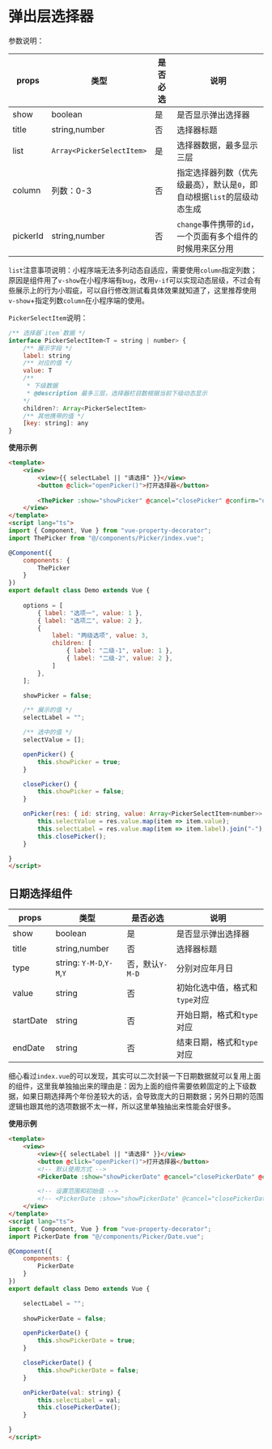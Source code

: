 # 弹出层选择器

参数说明：

| props |  类型 | 是否必选 | 说明 |
| --- | --- | --- | --- | 
| show | boolean | 是 | 是否显示弹出选择器 |
| title | string,number | 否 | 选择器标题 |
| list | `Array<PickerSelectItem>` | 是 | 选择器数据，最多显示三层 |
| column | 列数：0-3 | 否 | 指定选择器列数（优先级最高），默认是`0`，即自动根据`list`的层级动态生成 |
| pickerId | string,number | 否 | `change`事件携带的`id`，一个页面有多个组件的时候用来区分用 |

`list`注意事项说明：小程序端无法多列动态自适应，需要使用`column`指定列数；原因是组件用了`v-show`在小程序端有`bug`，改用`v-if`可以实现动态层级，不过会有些展示上的行为小瑕疵，可以自行修改测试看具体效果就知道了，这里推荐使用`v-show`+指定列数`column`在小程序端的使用。

`PickerSelectItem`说明：

```js
/** 选择器`item`数据 */
interface PickerSelectItem<T = string | number> {
    /** 展示字段 */
    label: string
    /** 对应的值 */
    value: T
    /**
     * 下级数据
     * @description 最多三层，选择器栏目数根据当前下级动态显示
    */
    children?: Array<PickerSelectItem>
    /** 其他携带的值 */
    [key: string]: any
}
```

**使用示例**

```html
<template>
    <view>
        <view>{{ selectLabel || "请选择" }}</view>
        <button @click="openPicker()">打开选择器</button>
        
        <ThePicker :show="showPicker" @cancel="closePicker" @confirm="onPicker" :list="options" />
    </view>
</template>
<script lang="ts">
import { Component, Vue } from "vue-property-decorator";
import ThePicker from "@/components/Picker/index.vue";

@Component({
    components: {
        ThePicker
    }
})
export default class Demo extends Vue {
    
    options = [
        { label: "选项一", value: 1 },
        { label: "选项二", value: 2 },
        {
            label: "两级选项", value: 3,
            children: [
                { label: "二级-1", value: 1 },
                { label: "二级-2", value: 2 },
            ]
        },
    ];

    showPicker = false;

    /** 展示的值 */
    selectLabel = "";

    /** 选中的值 */
    selectValue = [];

    openPicker() {
        this.showPicker = true;
    }

    closePicker() {
        this.showPicker = false;
    }

    onPicker(res: { id: string, value: Array<PickerSelectItem<number>> }) {
        this.selectValue = res.value.map(item => item.value);
        this.selectLabel = res.value.map(item => item.label).join("-");
        this.closePicker();
    }

}
</script>
```

## 日期选择组件

| props |  类型 | 是否必选 | 说明 |
| --- | --- | --- | --- | 
| show | boolean | 是 | 是否显示弹出选择器 |
| title | string,number | 否 | 选择器标题 |
| type | string: `Y-M-D`,`Y-M`,`Y` | 否，默认`Y-M-D` | 分别对应年月日 |
| value | string | 否 | 初始化选中值，格式和`type`对应 |
| startDate | string | 否 | 开始日期，格式和`type`对应 |
| endDate | string | 否 | 结束日期，格式和`type`对应 |

细心看过`index.vue`的可以发现，其实可以二次封装一下日期数据就可以复用上面的组件，这里我单独抽出来的理由是：因为上面的组件需要依赖固定的上下级数据，如果日期选择两个年份差较大的话，会导致庞大的日期数据；另外日期的范围逻辑也跟其他的选项数据不太一样，所以这里单独抽出来性能会好很多。

**使用示例**

```html
<template>
    <view>
        <view>{{ selectLabel || "请选择" }}</view>
        <button @click="openPicker()">打开选择器</button>
        <!-- 默认使用方式 -->
        <PickerDate :show="showPickerDate" @cancel="closePickerDate" @confirm="onPickerDate" />

        <!-- 设置范围和初始值 -->
        <!-- <PickerDate :show="showPickerDate" @cancel="closePickerDate" @confirm="onPickerDate" value="2020-06-08" startDate="2019-03-12" endDate="2021-02-04" /> -->
    </view>
</template>
<script lang="ts">
import { Component, Vue } from "vue-property-decorator";
import PickerDate from "@/components/Picker/Date.vue";

@Component({
    components: {
        PickerDate
    }
})
export default class Demo extends Vue {

    selectLabel = "";
    
    showPickerDate = false;

    openPickerDate() {
        this.showPickerDate = true;
    }

    closePickerDate() {
        this.showPickerDate = false;
    }

    onPickerDate(val: string) {
        this.selectLabel = val;
        this.closePickerDate();
    }

}
</script>
```
